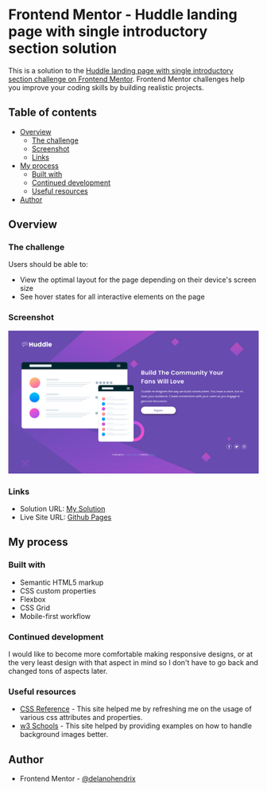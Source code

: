 # Frontend Mentor - Huddle landing page with single introductory section solution

This is a solution to the [Huddle landing page with single introductory section challenge on Frontend Mentor](https://www.frontendmentor.io/challenges/huddle-landing-page-with-a-single-introductory-section-B_2Wvxgi0). Frontend Mentor challenges help you improve your coding skills by building realistic projects.

## Table of contents

- [Overview](#overview)
  - [The challenge](#the-challenge)
  - [Screenshot](#screenshot)
  - [Links](#links)
- [My process](#my-process)
  - [Built with](#built-with)
  - [Continued development](#continued-development)
  - [Useful resources](#useful-resources)
- [Author](#author)

## Overview

### The challenge

Users should be able to:

- View the optimal layout for the page depending on their device's screen size
- See hover states for all interactive elements on the page

### Screenshot

![Screenshot](/screenshot.png)

### Links

- Solution URL: [My Solution](https://www.frontendmentor.io/solutions/huddle-landing-page-using-flexbox-and-css-grid-_Wkg-CohIK)
- Live Site URL: [Github Pages](https://delanohendrix.github.io/Huddle-Landing-Page-with-Single-Introductory-Section/)

## My process

### Built with

- Semantic HTML5 markup
- CSS custom properties
- Flexbox
- CSS Grid
- Mobile-first workflow

### Continued development

I would like to become more comfortable making responsive designs, or at the very least design with that aspect in mind so I don't have to go back and changed tons of aspects later.

### Useful resources

- [CSS Reference](https://cssreference.io/) - This site helped me by refreshing me on the usage of various css attributes and properties.
- [w3 Schools](https://www.w3schools.com/) - This site helped by providing examples on how to handle background images better.

## Author

- Frontend Mentor - [@delanohendrix](https://www.frontendmentor.io/profile/delanohendrix)
